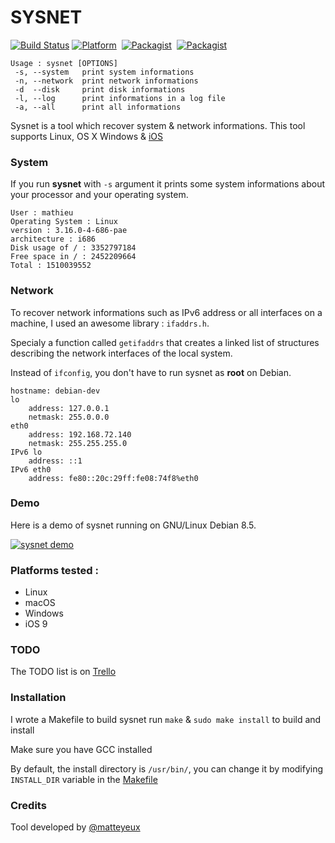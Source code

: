 # SYSNET

[![Build Status](https://travis-ci.com/matteyeux/sysnet.svg?token=vsNybsdJnqqFaoRpWKLL&branch=master)](https://travis-ci.com/matteyeux/sysnet)
[![Platform](https://img.shields.io/badge/platform-multiples-yellowgreen.svg)](https://github.com/matteyeux/sysnet#platforms-tested-) 
[![Packagist](https://img.shields.io/badge/license-MIT-orange.svg)](https://github.com/matteyeux/sysnet/blob/master/LICENSE)&nbsp;
[![Packagist](https://img.shields.io/badge/contact-matteyeux-blue.svg)](https://twitter.com/matteyeux) 

```
Usage : sysnet [OPTIONS]
 -s, --system   print system informations
 -n, --network  print network informations
 -d  --disk     print disk informations
 -l, --log      print informations in a log file
 -a, --all      print all informations
```

Sysnet is a tool which recover system & network informations.
This tool supports Linux, OS X Windows & [iOS](https://github.com/theos/theos)

###  System 

If you run __sysnet__ with `-s` argument it prints some system informations about your processor and your operating system.

```
User : mathieu
Operating System : Linux
version : 3.16.0-4-686-pae
architecture : i686
Disk usage of / : 3352797184
Free space in / : 2452209664
Total : 1510039552
```

### Network

To recover network informations such as IPv6 address or all interfaces on a machine, I used an awesome library : `ifaddrs.h`.

Specialy a function called `getifaddrs` that  creates a linked list of structures describing the network interfaces of the local system.

Instead of `ifconfig`, you don't have to run sysnet as **root** on Debian.

```
hostname: debian-dev
lo
	address: 127.0.0.1
	netmask: 255.0.0.0
eth0
	address: 192.168.72.140
	netmask: 255.255.255.0
IPv6 lo
	address: ::1
IPv6 eth0
	address: fe80::20c:29ff:fe08:74f8%eth0
```



### Demo

Here is a demo of sysnet running on GNU/Linux Debian 8.5. 

[![sysnet demo](https://asciinema.org/a/6jo8dd7d66ljrso5xon8ob5ub.png)](https://asciinema.org/a/6jo8dd7d66ljrso5xon8ob5ub)

### Platforms tested :

- Linux
- macOS
- Windows
- iOS 9

### TODO

The TODO list is on [Trello](https://trello.com/b/KccObdwx/sysnet)
### Installation 

I wrote a Makefile to build sysnet run `make` & `sudo make install` to build and install

Make sure you have GCC installed

By default, the install directory is `/usr/bin/`, you can change it by modifying `INSTALL_DIR` variable in the [Makefile](https://github.com/matteyeux/sysnet/blob/master/Makefile#L4) 



### Credits

Tool developed by [@matteyeux](https://twitter.com/matteyeux)
